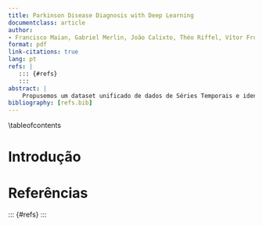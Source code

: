 ```yaml
---
title: Parkinson Disease Diagnosis with Deep Learning 
documentclass: article
author:
- Francisco Maian, Gabriel Merlin, João Calixto, Théo Riffel, Vítor Fróis
format: pdf
link-citations: true
lang: pt
refs: |
   ::: {#refs}
   :::
abstract: |
    Propusemos um dataset unificado de dados de Séries Temporais e identificação de pacientes através de Aprendizado Profundo
bibliography: [refs.bib]
---
```


\tableofcontents

# Introdução 

# Referências #
::: {#refs}
:::